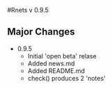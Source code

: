 #Rnets v 0.9.5

## Major Changes

* 0.9.5 
    + Initial 'open beta' relase
    + Added news.md
    + Added README.md
    + check() produces 2 'notes'
  


